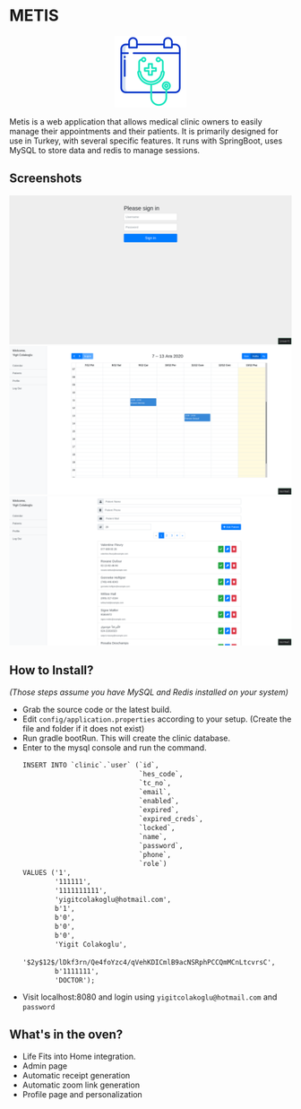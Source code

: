 # METIS

<p align="center">
  <img width="128" height="128" src="/src/main/resources/public/images/metis.png">
</p>

Metis is a web application that allows medical clinic owners to easily manage their appointments and their patients. It is primarily designed for use in Turkey, with several specific features. It runs with SpringBoot, uses MySQL to store data and redis to manage sessions. 

## Screenshots

![Login Page](/imgs/screenshots/login.png)
![Appointment Page](/imgs/screenshots/calendar.png)
![Patient Page](/imgs/screenshots/patients.png)

## How to Install?  

*(Those steps assume you have MySQL and Redis installed on your system)*
* Grab the source code or the latest build.
* Edit `config/application.properties` according to your setup. (Create the file and folder if it does not exist)
* Run gradle bootRun. This will create the clinic database.
* Enter to the mysql console and run the command.
    ```mysql
	INSERT INTO `clinic`.`user` (`id`,
	                             `hes_code`,
	                             `tc_no`, 
	                             `email`,   
	                             `enabled`,   
	                             `expired`,   
	                             `expired_creds`,  
	                             `locked`,  
	                             `name`,  
	                             `password`,  
	                             `phone`,  
	                             `role`)  
	VALUES ('1',  
            '111111',  
            '1111111111',   
            'yigitcolakoglu@hotmail.com',
            b'1',   
            b'0',   
            b'0',   
            b'0',   
            'Yigit Colakoglu',   
            '$2y$12$/lDkf3rn/Qe4foYzc4/qVehKDICmlB9acNSRphPCCQmMCnLtcvrsC', 
            b'1111111',   
            'DOCTOR'); 
    ```
* Visit localhost:8080 and login using `yigitcolakoglu@hotmail.com` and `password`
 
## What's in the oven?

* Life Fits into Home integration.
* Admin page
* Automatic receipt generation
* Automatic zoom link generation
* Profile page and personalization
